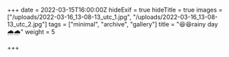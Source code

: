 +++
date = 2022-03-15T16:00:00Z
hideExif = true
hideTitle = true
images = ["/uploads/2022-03-16_13-08-13_utc_1.jpg", "/uploads/2022-03-16_13-08-13_utc_2.jpg"]
tags = ["minimal", "archive", "gallery"]
title = "😆😆rainy day🌧️🌧️"
weight = 5

+++
